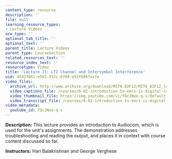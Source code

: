 ```yaml
---
content_type: resource
description: ''
file: null
learning_resource_types:
- Lecture Videos
ocw_type: ''
optional_tab_title: ''
optional_text: ''
parent_title: Lecture Videos
parent_type: CourseSection
related_resources_text: ''
resource_index_text: ''
resourcetype: Video
title: 'Lecture 11: LTI Channel and Intersymbol Interference'
uid: 4542f661-e581-352c-6709-e93f686facfe
video_files:
  archive_url: http://www.archive.org/download/MIT6.02F12/MIT6_02F12_lec11_300k.mp4
  video_captions_file: /courses/6-02-introduction-to-eecs-ii-digital-communication-systems-fall-2012/16ecfaf0b15f52fbb9245d18e0eb6cf1_fQcJNoe-q-s.vtt
  video_thumbnail_file: https://img.youtube.com/vi/fQcJNoe-q-s/default.jpg
  video_transcript_file: /courses/6-02-introduction-to-eecs-ii-digital-communication-systems-fall-2012/f7a6d27723bb37a9b0da6ddb0ff1df6a_fQcJNoe-q-s.pdf
video_metadata:
  youtube_id: fQcJNoe-q-s
---
```


**Description:** This lecture provides an introduction to Audiocom, which is used for the unit's assignments. The demonstration addresses troubleshooting and reading the output, and places it in context with course content discussed so far.

**Instructors:** Hari Balakrishnan and George Verghese